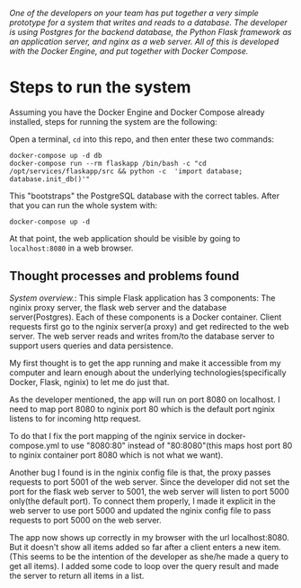 

*One of the developers on your team has put together a very simple prototype for a system that writes and reads to a database. The developer is using Postgres for the backend database, the Python Flask framework as an application server, and nginx as a web server. All of this is developed with the Docker Engine, and put together with Docker Compose.* 

# Steps to run the system

Assuming you have the Docker Engine and Docker Compose already installed, steps for running the system are the following: 

Open a terminal, `cd` into this repo, and then enter these two commands:

    docker-compose up -d db
    docker-compose run --rm flaskapp /bin/bash -c "cd /opt/services/flaskapp/src && python -c  'import database; database.init_db()'"

This "bootstraps" the PostgreSQL database with the correct tables. After that you can run the whole system with:

    docker-compose up -d

At that point, the web application should be visible by going to `localhost:8080` in a web browser. 

## Thought processes and problems found
*System overview.*: This simple Flask application has 3 components: The nginix proxy server, the flask web server and the database server(Postgres). Each of these components is a Docker container. Client requests first go to the nginix server(a proxy) and get redirected to the web server. The web server reads and writes from/to the database server to support users queries and data persistence.

My first thought is to get the app running and make it accessible from my computer and learn enough about the underlying technologies(specifically Docker, Flask, nginix) to let me do just that. 

As the developer mentioned, the app will run on port 8080 on localhost. I need to map port 8080 to nginix port 80 which is the default port nginix listens to for incoming http request.

To do that I fix the port mapping of the nginix service in docker-compose.yml to use "8080:80" instead of "80:8080"(this maps host port 80 to nginix container port 8080 which is not what we want). 

Another bug I found is in the nginix config file is that, the proxy passes requests to port 5001 of the web server. Since the developer did not set the port for the flask web server to 5001, the web server will listen to port 5000 only(the default port). To connect them properly, I made it explicit in the web server to use port 5000 and updated the nginix config file to pass requests to port 5000 on the web server.

The app now shows up correctly in my browser with the url localhost:8080. But it doesn't show all items added so far after a client enters a new item. (This seems to be the intention of the developer as she/he made a query to get all items). I added some code to loop over the query result and made the server to return all items in a list. 
